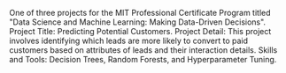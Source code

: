 One of three projects for the MIT Professional Certificate Program titled "Data Science and Machine Learning: Making Data-Driven Decisions".
Project Title: Predicting Potential Customers.
Project Detail: This project involves identifying which leads are more likely to convert to paid customers based on attributes of leads and their interaction details.
Skills and Tools: Decision Trees, Random Forests, and Hyperparameter Tuning.
